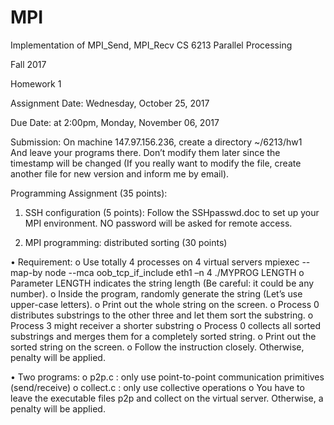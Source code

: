 # MPI
Implementation of MPI_Send, MPI_Recv
CS 6213   Parallel Processing

Fall 2017

Homework 1

Assignment Date:		Wednesday, October 25, 2017

Due Date:			at 2:00pm,  Monday, November 06, 2017

Submission:                       On machine 147.97.156.236, create a directory ~/6213/hw1  
 				And leave your programs there. Don’t modify them later since 
		the timestamp will be changed (If you really want to modify the
				file, create another file for new version and inform me by email).


Programming Assignment (35 points):    

1.	SSH configuration (5 points):
Follow the SSHpasswd.doc to set up your MPI environment. NO password will be asked for remote access.

2.	MPI programming:  distributed sorting   (30 points)

•	Requirement:
o	Use totally 4 processes on 4 virtual servers
mpiexec --map-by node --mca oob_tcp_if_include eth1 –n 4 ./MYPROG LENGTH
o	Parameter LENGTH indicates the string length (Be careful: it could be any number).
o	Inside the program, randomly generate the string (Let’s use upper-case letters).
o	Print out the whole string on the screen.
o	Process 0 distributes substrings to the other three and let them sort the substring.
o	Process 3 might receiver a shorter substring
o	Process 0 collects all sorted substrings and merges them for a completely sorted string.
o	Print out the sorted string on the screen.
o	Follow the instruction closely. Otherwise, penalty will be applied.

•	Two programs:
o	p2p.c  :  only use point-to-point communication primitives (send/receive)
o	collect.c  :  only use collective operations 
o	You have to leave the executable files p2p and collect on the virtual server. Otherwise, a penalty will be applied. 
 


